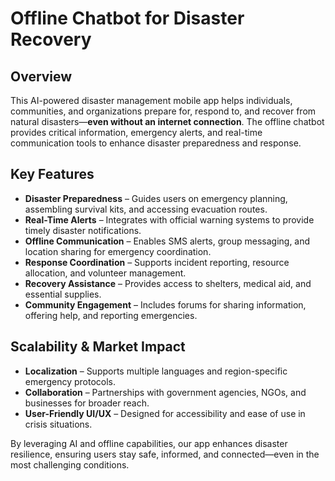 # Offline Chatbot for Disaster Recovery

## Overview  
This AI-powered disaster management mobile app helps individuals, communities, and organizations prepare for, respond to, and recover from natural disasters—**even without an internet connection**. The offline chatbot provides critical information, emergency alerts, and real-time communication tools to enhance disaster preparedness and response.  

## Key Features  
- **Disaster Preparedness** – Guides users on emergency planning, assembling survival kits, and accessing evacuation routes.  
- **Real-Time Alerts** – Integrates with official warning systems to provide timely disaster notifications.  
- **Offline Communication** – Enables SMS alerts, group messaging, and location sharing for emergency coordination.  
- **Response Coordination** – Supports incident reporting, resource allocation, and volunteer management.  
- **Recovery Assistance** – Provides access to shelters, medical aid, and essential supplies.  
- **Community Engagement** – Includes forums for sharing information, offering help, and reporting emergencies.  

## Scalability & Market Impact  
- **Localization** – Supports multiple languages and region-specific emergency protocols.  
- **Collaboration** – Partnerships with government agencies, NGOs, and businesses for broader reach.  
- **User-Friendly UI/UX** – Designed for accessibility and ease of use in crisis situations.  

By leveraging AI and offline capabilities, our app enhances disaster resilience, ensuring users stay safe, informed, and connected—even in the most challenging conditions.
